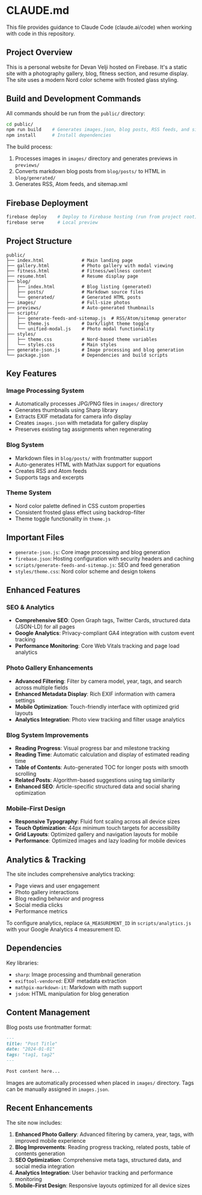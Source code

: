# CLAUDE.md

This file provides guidance to Claude Code (claude.ai/code) when working with code in this repository.

## Project Overview

This is a personal website for Devan Velji hosted on Firebase. It's a static site with a photography gallery, blog, fitness section, and resume display. The site uses a modern Nord color scheme with frosted glass styling.

## Build and Development Commands

All commands should be run from the `public/` directory:

```bash
cd public/
npm run build    # Generates images.json, blog posts, RSS feeds, and sitemap
npm install      # Install dependencies
```

The build process:
1. Processes images in `images/` directory and generates previews in `previews/`
2. Converts markdown blog posts from `blog/posts/` to HTML in `blog/generated/`
3. Generates RSS, Atom feeds, and sitemap.xml

## Firebase Deployment

```bash
firebase deploy    # Deploy to Firebase hosting (run from project root)
firebase serve     # Local preview
```

## Project Structure

```
public/
├── index.html              # Main landing page
├── gallery.html            # Photo gallery with modal viewing
├── fitness.html            # Fitness/wellness content
├── resume.html             # Resume display page
├── blog/
│   ├── index.html          # Blog listing (generated)
│   ├── posts/              # Markdown source files
│   └── generated/          # Generated HTML posts
├── images/                 # Full-size photos
├── previews/               # Auto-generated thumbnails
├── scripts/
│   ├── generate-feeds-and-sitemap.js  # RSS/Atom/sitemap generator
│   ├── theme.js            # Dark/light theme toggle
│   └── unified-modal.js    # Photo modal functionality
├── styles/
│   ├── theme.css           # Nord-based theme variables
│   └── styles.css          # Main styles
├── generate-json.js        # Image processing and blog generation
└── package.json            # Dependencies and build scripts
```

## Key Features

### Image Processing System
- Automatically processes JPG/PNG files in `images/` directory
- Generates thumbnails using Sharp library
- Extracts EXIF metadata for camera info display
- Creates `images.json` with metadata for gallery display
- Preserves existing tag assignments when regenerating

### Blog System
- Markdown files in `blog/posts/` with frontmatter support
- Auto-generates HTML with MathJax support for equations
- Creates RSS and Atom feeds
- Supports tags and excerpts

### Theme System
- Nord color palette defined in CSS custom properties
- Consistent frosted glass effect using backdrop-filter
- Theme toggle functionality in `theme.js`

## Important Files

- `generate-json.js`: Core image processing and blog generation
- `firebase.json`: Hosting configuration with security headers and caching
- `scripts/generate-feeds-and-sitemap.js`: SEO and feed generation
- `styles/theme.css`: Nord color scheme and design tokens

## Enhanced Features

### SEO & Analytics
- **Comprehensive SEO**: Open Graph tags, Twitter Cards, structured data (JSON-LD) for all pages
- **Google Analytics**: Privacy-compliant GA4 integration with custom event tracking
- **Performance Monitoring**: Core Web Vitals tracking and page load analytics

### Photo Gallery Enhancements
- **Advanced Filtering**: Filter by camera model, year, tags, and search across multiple fields
- **Enhanced Metadata Display**: Rich EXIF information with camera settings
- **Mobile Optimization**: Touch-friendly interface with optimized grid layouts
- **Analytics Integration**: Photo view tracking and filter usage analytics

### Blog System Improvements
- **Reading Progress**: Visual progress bar and milestone tracking
- **Reading Time**: Automatic calculation and display of estimated reading time
- **Table of Contents**: Auto-generated TOC for longer posts with smooth scrolling
- **Related Posts**: Algorithm-based suggestions using tag similarity
- **Enhanced SEO**: Article-specific structured data and social sharing optimization

### Mobile-First Design
- **Responsive Typography**: Fluid font scaling across all device sizes
- **Touch Optimization**: 44px minimum touch targets for accessibility
- **Grid Layouts**: Optimized gallery and navigation layouts for mobile
- **Performance**: Optimized images and lazy loading for mobile devices

## Analytics & Tracking

The site includes comprehensive analytics tracking:
- Page views and user engagement
- Photo gallery interactions
- Blog reading behavior and progress
- Social media clicks
- Performance metrics

To configure analytics, replace `GA_MEASUREMENT_ID` in `scripts/analytics.js` with your Google Analytics 4 measurement ID.

## Dependencies

Key libraries:
- `sharp`: Image processing and thumbnail generation
- `exiftool-vendored`: EXIF metadata extraction
- `mathpix-markdown-it`: Markdown with math support
- `jsdom`: HTML manipulation for blog generation

## Content Management

Blog posts use frontmatter format:
```markdown
---
title: "Post Title"
date: "2024-01-01"
tags: "tag1, tag2"
---

Post content here...
```

Images are automatically processed when placed in `images/` directory. Tags can be manually assigned in `images.json`.

## Recent Enhancements

The site now includes:
1. **Enhanced Photo Gallery**: Advanced filtering by camera, year, tags, with improved mobile experience
2. **Blog Improvements**: Reading progress tracking, related posts, table of contents generation
3. **SEO Optimization**: Comprehensive meta tags, structured data, and social media integration
4. **Analytics Integration**: User behavior tracking and performance monitoring
5. **Mobile-First Design**: Responsive layouts optimized for all device sizes